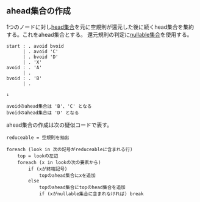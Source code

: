 ## ahead集合の作成

1つのノードに対し[head集合](16.head集合の作成.md)を元に空規則が還元した後に続くhead集合を集約する。これをahead集合とする。
還元規則の判定に[nullable集合](15.nullable集合の作成.md)を使用する。

```
start : . avoid bvoid
      | . avoid 'C'
      | . bvoid 'D'
      | . 'X'
avoid : . 'A'
      | .
bvoid : . 'B'
      | .

↓

avoidのahead集合は 'B'、'C' となる
bvoidのahead集合は 'D' となる
```

ahead集合の作成は次の疑似コードで表す。

```
reduceable = 空規則を抽出

foreach (look in 次の記号がreduceableに含まれる行)
    top = lookの左辺
    foreach (x in lookの次の要素から)
        if (xが終端記号)
            topのahead集合にxを追加
        else
            topのahead集合にtopのhead集合を追加
            if (xがnullable集合に含まれなければ) break
```
